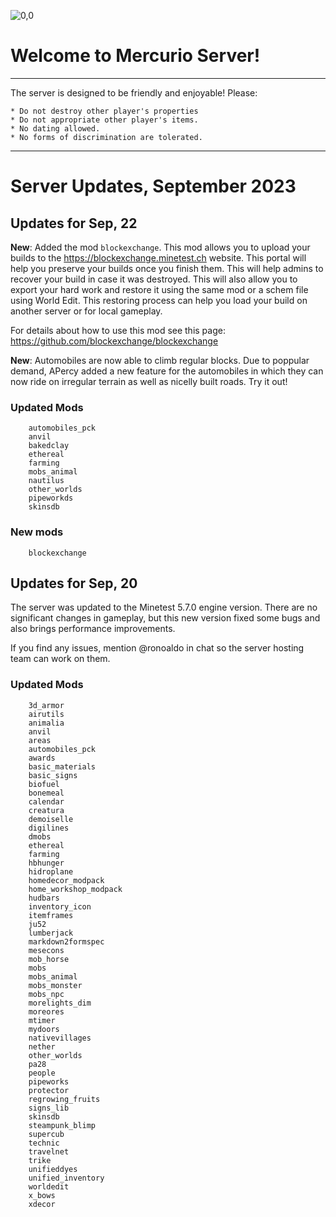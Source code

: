![0,0](item:///default:furnace)

# **Welcome to Mercurio Server!**

-------------------------------

The server is designed to be friendly and enjoyable! Please:

```
* Do not destroy other player's properties
* Do not appropriate other player's items.
* No dating allowed.
* No forms of discrimination are tolerated.
```

-------------------------------

# **Server Updates, September 2023**

## Updates for Sep, 22

**New**: Added the mod `blockexchange`. This mod allows you to upload
your builds to the https://blockexchange.minetest.ch website. This portal will
help you preserve your builds once you finish them. This will help admins to
recover your build in case it was destroyed. This will also allow you to export
your hard work and restore it using the same mod or a schem file using World
Edit. This restoring process can help you load your build on another server or
for local gameplay.

For details about how to use this mod see this page:
https://github.com/blockexchange/blockexchange

**New**: Automobiles are now able to climb regular blocks. Due to poppular
demand, APercy added a new feature for the automobiles in which they can now
ride on irregular terrain as well as nicelly built roads. Try it out!

### Updated Mods

```
    automobiles_pck
    anvil
    bakedclay
    ethereal
    farming
    mobs_animal
    nautilus
    other_worlds
    pipeworkds
    skinsdb
```

### New mods

```
    blockexchange
```

## Updates for Sep, 20

The server was updated to the Minetest 5.7.0 engine version.  There are no
significant changes in gameplay, but this new version fixed some bugs and also
brings performance improvements.

If you find any issues, mention @ronoaldo in chat so the server hosting team can
work on them.

### Updated Mods

```
    3d_armor
    airutils
    animalia
    anvil
    areas
    automobiles_pck
    awards
    basic_materials
    basic_signs
    biofuel
    bonemeal
    calendar
    creatura
    demoiselle
    digilines
    dmobs
    ethereal
    farming
    hbhunger
    hidroplane
    homedecor_modpack
    home_workshop_modpack
    hudbars
    inventory_icon
    itemframes
    ju52
    lumberjack
    markdown2formspec
    mesecons
    mob_horse
    mobs
    mobs_animal
    mobs_monster
    mobs_npc
    morelights_dim
    moreores
    mtimer
    mydoors
    nativevillages
    nether
    other_worlds
    pa28
    people
    pipeworks
    protector
    regrowing_fruits
    signs_lib
    skinsdb
    steampunk_blimp
    supercub
    technic
    travelnet
    trike
    unifieddyes
    unified_inventory
    worldedit
    x_bows
    xdecor
```
